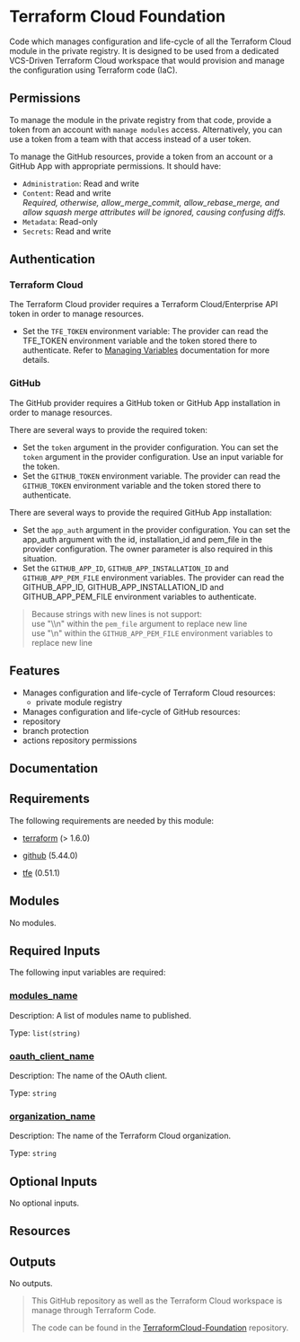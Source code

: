 <!-- BEGIN_TF_DOCS -->
# Terraform Cloud Foundation

Code which manages configuration and life-cycle of all the Terraform Cloud
module in the private registry. It is designed to be used from a dedicated
VCS-Driven Terraform Cloud workspace that would provision and manage the
configuration using Terraform code (IaC).

## Permissions

To manage the module in the private registry from that code, provide a token
from an account with `manage modules` access. Alternatively, you can use a
token from a team with that access instead of a user token.

To manage the GitHub resources, provide a token from an account or a GitHub App with
appropriate permissions. It should have:

* `Administration`: Read and write
* `Content`: Read and write</br>
  *Required, otherwise, allow\_merge\_commit, allow\_rebase\_merge, and allow squash
  merge attributes will be ignored, causing confusing diffs.*
* `Metadata`: Read-only
* `Secrets`: Read and write

## Authentication

### Terraform Cloud

The Terraform Cloud provider requires a Terraform Cloud/Enterprise API token in
order to manage resources.

* Set the `TFE_TOKEN` environment variable: The provider can read the TFE\_TOKEN environment variable and the token stored there
to authenticate. Refer to [Managing Variables](https://developer.hashicorp.com/terraform/cloud-docs/workspaces/variables/managing-variables) documentation for more details.

### GitHub

The GitHub provider requires a GitHub token or GitHub App installation in order to manage resources.

There are several ways to provide the required token:

* Set the `token` argument in the provider configuration. You can set the `token` argument in the provider configuration. Use an
input variable for the token.
* Set the `GITHUB_TOKEN` environment variable. The provider can read the `GITHUB_TOKEN` environment variable and the token stored there
to authenticate.

There are several ways to provide the required GitHub App installation:

* Set the `app_auth` argument in the provider configuration. You can set the app\_auth argument with the id, installation\_id and pem\_file
in the provider configuration. The owner parameter is also required in this situation.
* Set the `GITHUB_APP_ID`, `GITHUB_APP_INSTALLATION_ID` and `GITHUB_APP_PEM_FILE` environment variables. The provider can read the GITHUB\_APP\_ID,
GITHUB\_APP\_INSTALLATION\_ID and GITHUB\_APP\_PEM\_FILE environment variables to authenticate.

> Because strings with new lines is not support:</br>
> use "\\\n" within the `pem_file` argument to replace new line</br>
> use "\n" within the `GITHUB_APP_PEM_FILE` environment variables to replace new line</br>

## Features

* Manages configuration and life-cycle of Terraform Cloud resources:
  * private module registry
* Manages configuration and life-cycle of GitHub resources:
* repository
* branch protection
* actions repository permissions

## Documentation

## Requirements

The following requirements are needed by this module:

- <a name="requirement_terraform"></a> [terraform](#requirement\_terraform) (> 1.6.0)

- <a name="requirement_github"></a> [github](#requirement\_github) (5.44.0)

- <a name="requirement_tfe"></a> [tfe](#requirement\_tfe) (0.51.1)

## Modules

No modules.

## Required Inputs

The following input variables are required:

### <a name="input_modules_name"></a> [modules\_name](#input\_modules\_name)

Description: A list of modules name to published.

Type: `list(string)`

### <a name="input_oauth_client_name"></a> [oauth\_client\_name](#input\_oauth\_client\_name)

Description: The name of the OAuth client.

Type: `string`

### <a name="input_organization_name"></a> [organization\_name](#input\_organization\_name)

Description: The name of the Terraform Cloud organization.

Type: `string`

## Optional Inputs

No optional inputs.

## Resources




## Outputs

No outputs.

<!-- markdownlint-enable -->
<!-- markdownlint-disable first-line-h1 -->
> This GitHub repository as well as the Terraform Cloud workspace is manage
> through Terraform Code.
>
> The code can be found in the [TerraformCloud-Foundation](https://github.com/benyboy84/TerraformCloud-Foundation) repository.
<!-- END_TF_DOCS -->